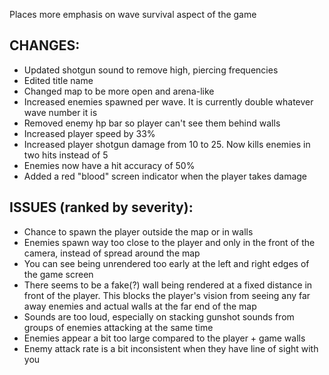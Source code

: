 Places more emphasis on wave survival aspect of the game

## CHANGES:
 - Updated shotgun sound to remove high, piercing frequencies
 - Edited title name
 - Changed map to be more open and arena-like
 - Increased enemies spawned per wave. It is currently double whatever wave number it is
 - Removed enemy hp bar so player can't see them behind walls
 - Increased player speed by 33%
 - Increased player shotgun damage from 10 to 25. Now kills enemies in two hits instead of 5
 - Enemies now have a hit accuracy of 50%
 - Added a red "blood" screen indicator when the player takes damage

## ISSUES (ranked by severity):
- Chance to spawn the player outside the map or in walls
- Enemies spawn way too close to the player and only in the front of the camera, instead of spread around the map
- You can see being unrendered too early at the left and right edges of the game screen
- There seems to be a fake(?) wall being rendered at a fixed distance in front of the player. This blocks the player's vision from seeing any far away enemies and actual walls at the far end of the map
- Sounds are too loud, especially on stacking gunshot sounds from groups of enemies attacking at the same time
- Enemies appear a bit too large compared to the player + game walls
- Enemy attack rate is a bit inconsistent when they have line of sight with you